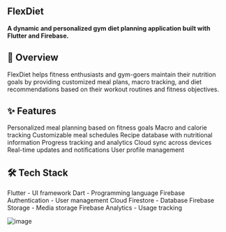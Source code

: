 ##  FlexDiet
**A dynamic and personalized gym diet planning application built with Flutter and Firebase.**


## 📱 Overview

FlexDiet helps fitness enthusiasts and gym-goers maintain their nutrition goals by providing customized meal plans, macro tracking, and diet recommendations based on their workout routines and fitness objectives.

## ✨ Features

Personalized meal planning based on fitness goals Macro and calorie tracking Customizable meal schedules Recipe database with nutritional information Progress tracking and analytics Cloud sync across devices Real-time updates and notifications User profile management



## 🛠️ Tech Stack

Flutter - UI framework
Dart - Programming language
Firebase Authentication - User management
Cloud Firestore - Database
Firebase Storage - Media storage
Firebase Analytics - Usage tracking


![image](https://github.com/user-attachments/assets/981c209e-d47b-4453-919e-c7613693472b)
